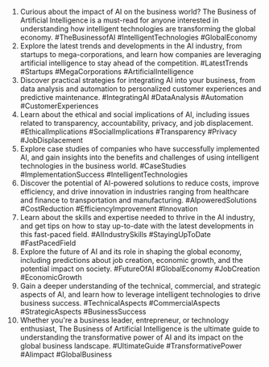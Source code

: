 1. Curious about the impact of AI on the business world? The Business of Artificial Intelligence is a must-read for anyone interested in understanding how intelligent technologies are transforming the global economy. #TheBusinessofAI #IntelligentTechnologies #GlobalEconomy
2. Explore the latest trends and developments in the AI industry, from startups to mega-corporations, and learn how companies are leveraging artificial intelligence to stay ahead of the competition. #LatestTrends #Startups #MegaCorporations #ArtificialIntelligence
3. Discover practical strategies for integrating AI into your business, from data analysis and automation to personalized customer experiences and predictive maintenance. #IntegratingAI #DataAnalysis #Automation #CustomerExperiences
4. Learn about the ethical and social implications of AI, including issues related to transparency, accountability, privacy, and job displacement. #EthicalImplications #SocialImplications #Transparency #Privacy #JobDisplacement
5. Explore case studies of companies who have successfully implemented AI, and gain insights into the benefits and challenges of using intelligent technologies in the business world. #CaseStudies #ImplementationSuccess #IntelligentTechnologies
6. Discover the potential of AI-powered solutions to reduce costs, improve efficiency, and drive innovation in industries ranging from healthcare and finance to transportation and manufacturing. #AIpoweredSolutions #CostReduction #EfficiencyImprovement #Innovation
7. Learn about the skills and expertise needed to thrive in the AI industry, and get tips on how to stay up-to-date with the latest developments in this fast-paced field. #AIIndustrySkills #StayingUpToDate #FastPacedField
8. Explore the future of AI and its role in shaping the global economy, including predictions about job creation, economic growth, and the potential impact on society. #FutureOfAI #GlobalEconomy #JobCreation #EconomicGrowth
9. Gain a deeper understanding of the technical, commercial, and strategic aspects of AI, and learn how to leverage intelligent technologies to drive business success. #TechnicalAspects #CommercialAspects #StrategicAspects #BusinessSuccess
10. Whether you're a business leader, entrepreneur, or technology enthusiast, The Business of Artificial Intelligence is the ultimate guide to understanding the transformative power of AI and its impact on the global business landscape. #UltimateGuide #TransformativePower #AIimpact #GlobalBusiness
